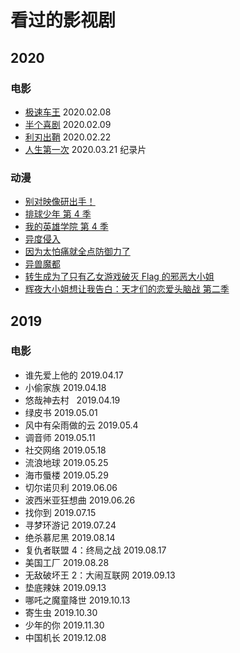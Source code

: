 # 看过的影视剧

## 2020

### 电影

- [极速车王](https://movie.douban.com/subject/6538866/) 2020.02.08
- [半个喜剧](https://movie.douban.com/subject/30269016/) 2020.02.09
- [利刃出鞘](https://movie.douban.com/subject/30318116/) 2020.02.22
- [人生第一次](https://movie.douban.com/subject/34945795/) 2020.03.21 纪录片

### 动漫

- [别对映像研出手！](https://movie.douban.com/subject/33438250/)
- [排球少年 第 4 季](https://movie.douban.com/subject/30411330/)
- [我的英雄学院 第 4 季](https://movie.douban.com/subject/30337831/)
- [异度侵入](https://movie.douban.com/subject/34456027/)
- [因为太怕痛就全点防御力了](https://movie.douban.com/subject/30397673/)
- [异兽魔都](https://movie.douban.com/subject/30377019/)
- [转生成为了只有乙女游戏破灭 Flag 的邪恶大小姐](https://movie.douban.com/subject/30358101)
- [辉夜大小姐想让我告白：天才们的恋爱头脑战 第二季](https://movie.douban.com/subject/33379634)

## 2019

### 电影

- 谁先爱上他的 2019.04.17
- 小偷家族 2019.04.18
- 悠哉神去村   2019.04.19
- 绿皮书 2019.05.01
- 风中有朵雨做的云 2019.05.4
- 调音师 2019.05.11
- 社交网络 2019.05.18
- 流浪地球 2019.05.25
- 海市蜃楼 2019.05.29
- 切尔诺贝利 2019.06.06
- 波西米亚狂想曲 2019.06.26
- 找你到 2019.07.15
- 寻梦环游记 2019.07.24
- 绝杀慕尼黑 2019.08.14
- 复仇者联盟 4：终局之战 2019.08.17
- 美国工厂 2019.08.28
- 无敌破坏王 2：大闹互联网 2019.09.13
- 垫底辣妹 2019.09.13
- 哪吒之魔童降世 2019.10.13
- 寄生虫 2019.10.30
- 少年的你 2019.11.30
- 中国机长 2019.12.08

